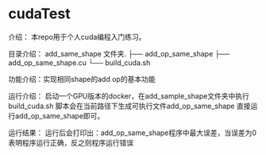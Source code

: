 # cudaTest

介绍： 本repo用于个人cuda编程入门练习。

目录介绍：
  add_same_shape 文件夹.
     ├── add_op_same_shape
     ├── add_op_same_shape.cu
     └── build_cuda.sh


功能介绍：实现相同shape的add op的基本功能

运行介绍：
   启动一个GPU版本的docker，在add_sample_shape文件夹中执行build_cuda.sh 脚本会在当前路径下生成可执行文件add_op_same_shape
   直接运行add_op_same_shape即可。

运行结果：
   运行后会打印出：add_op_same_shape程序中最大误差，当误差为0表明程序运行正确，反之则程序运行错误
